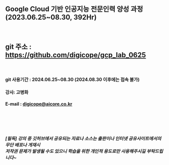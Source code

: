 

##  Google Cloud 기반 인공지능 전문인력 양성 과정 (2023.06.25~08.30, 392Hr)
<br>

## git 주소 :    https://github.com/digicope/gcp_lab_0625
<br>


#### git 사용기간 : 2024.06.25~08.30 (2024.08.30  이후에는 접속 불가)


#### 강사: 고병화
#### E-mail : digicope@aicore.co.kr

<br>
<br>
<br>

##### [필독] 강의 중 깃허브에서 공유되는 자료나 소스는 출판이나 인터넷 공유사이트에서의 무단 배포나 게재시 <br> 저작권 문제가 발생될 수도 있으니 학습을 위한 개인적 용도로만 사용해주시길 부탁드립니다~     

